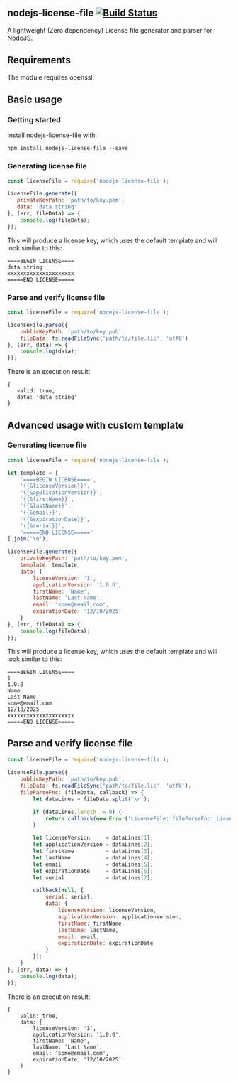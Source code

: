 ## nodejs-license-file [![Build Status](https://travis-ci.org/bushev/nodejs-license-file.svg?branch=master)](https://travis-ci.org/bushev/nodejs-license-file)

A lightweight (Zero dependency) License file generator and parser for NodeJS.

## Requirements
The module requires openssl.

## Basic usage

### Getting started

Install nodejs-license-file with:
```
npm install nodejs-license-file --save
```

### Generating license file

```javascript
const licenseFile = require('nodejs-license-file');

licenseFile.generate({
   privateKeyPath: 'path/to/key.pem',
   data: 'data string'
}, (err, fileData) => {
    console.log(fileData);
});
```

This will produce a license key, which uses the default template and will look similar to this:
```
====BEGIN LICENSE====
data string
xxxxxxxxxxxxxxxxxxxxx
=====END LICENSE=====
```

### Parse and verify license file

```javascript
const licenseFile = require('nodejs-license-file');

licenseFile.parse({
    publicKeyPath: 'path/to/key.pub',
    fileData: fs.readFileSync('path/to/file.lic', 'utf8')
}, (err, data) => {
    console.log(data);
});
```

There is an execution result:
```
{
   valid: true,
   data: 'data string'
}
```

## Advanced usage with custom template

### Generating license file

```javascript
const licenseFile = require('nodejs-license-file');

let template = [
    '====BEGIN LICENSE====',
    '{{&licenseVersion}}',
    '{{&applicationVersion}}',
    '{{&firstName}}',
    '{{&lastName}}',
    '{{&email}}',
    '{{&expirationDate}}',
    '{{&serial}}',
    '=====END LICENSE====='
].join('\n');

licenseFile.generate({
    privateKeyPath: 'path/to/key.pem',
    template: template,
    data: {
        licenseVersion: '1',
        applicationVersion: '1.0.0',
        firstName: 'Name',
        lastName: 'Last Name',
        email: 'some@email.com',
        expirationDate: '12/10/2025'
    }
}, (err, fileData) => {
    console.log(fileData);
});
```

This will produce a license key, which uses the default template and will look similar to this:
```
====BEGIN LICENSE====
1
1.0.0
Name
Last Name
some@email.com
12/10/2025
xxxxxxxxxxxxxxxxxxxxx
=====END LICENSE=====
```

## Parse and verify license file

```javascript
const licenseFile = require('nodejs-license-file');

licenseFile.parse({
    publicKeyPath: 'path/to/key.pub',
    fileData: fs.readFileSync('path/to/file.lic', 'utf8'),
    fileParseFnc: (fileData, callback) => {
        let dataLines = fileData.split('\n');

        if (dataLines.length != 9) {
            return callback(new Error('LicenseFile::fileParseFnc: License file must have 9 lines, actual: ' + dataLines.length));
        }

        let licenseVersion     = dataLines[1];
        let applicationVersion = dataLines[2];
        let firstName          = dataLines[3];
        let lastName           = dataLines[4];
        let email              = dataLines[5];
        let expirationDate     = dataLines[6];
        let serial             = dataLines[7];

        callback(null, {
            serial: serial,
            data: {
                licenseVersion: licenseVersion,
                applicationVersion: applicationVersion,
                firstName: firstName,
                lastName: lastName,
                email: email,
                expirationDate: expirationDate
            }
        });
    }
}, (err, data) => {
    console.log(data);
});
```

There is an execution result:
```
{
    valid: true,
    data: {
        licenseVersion: '1',
        applicationVersion: '1.0.0',
        firstName: 'Name',
        lastName: 'Last Name',
        email: 'some@email.com',
        expirationDate: '12/10/2025'
    }
}
```
